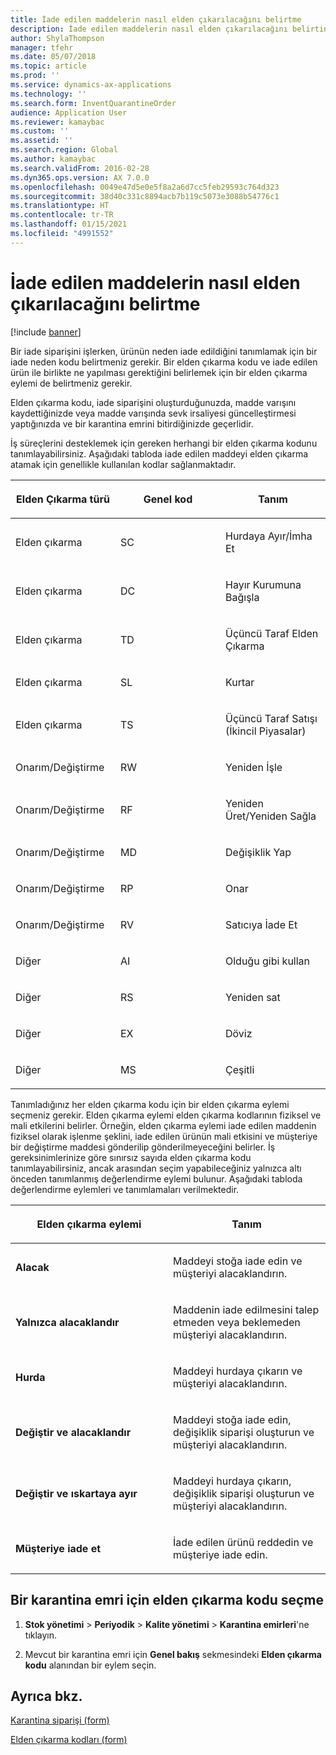 ```yaml
---
title: İade edilen maddelerin nasıl elden çıkarılacağını belirtme
description: İade edilen maddelerin nasıl elden çıkarılacağını belirtin.
author: ShylaThompson
manager: tfehr
ms.date: 05/07/2018
ms.topic: article
ms.prod: ''
ms.service: dynamics-ax-applications
ms.technology: ''
ms.search.form: InventQuarantineOrder
audience: Application User
ms.reviewer: kamaybac
ms.custom: ''
ms.assetid: ''
ms.search.region: Global
ms.author: kamaybac
ms.search.validFrom: 2016-02-28
ms.dyn365.ops.version: AX 7.0.0
ms.openlocfilehash: 0049e47d5e0e5f8a2a6d7cc5feb29593c764d323
ms.sourcegitcommit: 38d40c331c8894acb7b119c5073e3088b54776c1
ms.translationtype: HT
ms.contentlocale: tr-TR
ms.lasthandoff: 01/15/2021
ms.locfileid: "4991552"
---
```

# <a name="specify-how-to-dispose-of-returned-items"></a>İade edilen maddelerin nasıl elden çıkarılacağını belirtme 

[!include [banner](../includes/banner.md)]


Bir iade siparişini işlerken, ürünün neden iade edildiğini tanımlamak için bir iade neden kodu belirtmeniz gerekir. Bir elden çıkarma kodu ve iade edilen ürün ile birlikte ne yapılması gerektiğini belirlemek için bir elden çıkarma eylemi de belirtmeniz gerekir.

Elden çıkarma kodu, iade siparişini oluşturduğunuzda, madde varışını kaydettiğinizde veya madde varışında sevk irsaliyesi güncelleştirmesi yaptığınızda ve bir karantina emrini bitirdiğinizde geçerlidir.

İş süreçlerini desteklemek için gereken herhangi bir elden çıkarma kodunu tanımlayabilirsiniz. Aşağıdaki tabloda iade edilen maddeyi elden çıkarma atamak için genellikle kullanılan kodlar sağlanmaktadır.

<table>
<colgroup>
<col style="width: 33%" />
<col style="width: 33%" />
<col style="width: 33%" />
</colgroup>
<thead>
<tr class="header">
<th><p>Elden Çıkarma türü</p></th>
<th><p>Genel kod</p></th>
<th><p>Tanım</p></th>
</tr>
</thead>
<tbody>
<tr class="odd">
<td><p>Elden çıkarma</p></td>
<td><p>SC</p></td>
<td><p>Hurdaya Ayır/İmha Et</p></td>
</tr>
<tr class="even">
<td><p>Elden çıkarma</p></td>
<td><p>DC</p></td>
<td><p>Hayır Kurumuna Bağışla</p></td>
</tr>
<tr class="odd">
<td><p>Elden çıkarma</p></td>
<td><p>TD</p></td>
<td><p>Üçüncü Taraf Elden Çıkarma</p></td>
</tr>
<tr class="even">
<td><p>Elden çıkarma</p></td>
<td><p>SL</p></td>
<td><p>Kurtar</p></td>
</tr>
<tr class="odd">
<td><p>Elden çıkarma</p></td>
<td><p>TS</p></td>
<td><p>Üçüncü Taraf Satışı (İkincil Piyasalar)</p></td>
</tr>
<tr class="even">
<td><p>Onarım/Değiştirme</p></td>
<td><p>RW</p></td>
<td><p>Yeniden İşle</p></td>
</tr>
<tr class="odd">
<td><p>Onarım/Değiştirme</p></td>
<td><p>RF</p></td>
<td><p>Yeniden Üret/Yeniden Sağla</p></td>
</tr>
<tr class="even">
<td><p>Onarım/Değiştirme</p></td>
<td><p>MD</p></td>
<td><p>Değişiklik Yap</p></td>
</tr>
<tr class="odd">
<td><p>Onarım/Değiştirme</p></td>
<td><p>RP</p></td>
<td><p>Onar</p></td>
</tr>
<tr class="even">
<td><p>Onarım/Değiştirme</p></td>
<td><p>RV</p></td>
<td><p>Satıcıya İade Et</p></td>
</tr>
<tr class="odd">
<td><p>Diğer</p></td>
<td><p>AI</p></td>
<td><p>Olduğu gibi kullan</p></td>
</tr>
<tr class="even">
<td><p>Diğer</p></td>
<td><p>RS</p></td>
<td><p>Yeniden sat</p></td>
</tr>
<tr class="odd">
<td><p>Diğer</p></td>
<td><p>EX</p></td>
<td><p>Döviz</p></td>
</tr>
<tr class="even">
<td><p>Diğer</p></td>
<td><p>MS</p></td>
<td><p>Çeşitli</p></td>
</tr>
</tbody>
</table>


Tanımladığınız her elden çıkarma kodu için bir elden çıkarma eylemi seçmeniz gerekir. Elden çıkarma eylemi elden çıkarma kodlarının fiziksel ve mali etkilerini belirler. Örneğin, elden çıkarma eylemi iade edilen maddenin fiziksel olarak işlenme şeklini, iade edilen ürünün mali etkisini ve müşteriye bir değiştirme maddesi gönderilip gönderilmeyeceğini belirler. İş gereksinimlerinize göre sınırsız sayıda elden çıkarma kodu tanımlayabilirsiniz, ancak arasından seçim yapabileceğiniz yalnızca altı önceden tanımlanmış değerlendirme eylemi bulunur. Aşağıdaki tabloda değerlendirme eylemleri ve tanımlamaları verilmektedir.

<table>
<colgroup>
<col style="width: 50%" />
<col style="width: 50%" />
</colgroup>
<thead>
<tr class="header">
<th><p>Elden çıkarma eylemi</p></th>
<th><p>Tanım</p></th>
</tr>
</thead>
<tbody>
<tr class="odd">
<td><p><strong>Alacak</strong></p></td>
<td><p>Maddeyi stoğa iade edin ve müşteriyi alacaklandırın.</p></td>
</tr>
<tr class="even">
<td><p><strong>Yalnızca alacaklandır</strong></p></td>
<td><p>Maddenin iade edilmesini talep etmeden veya beklemeden müşteriyi alacaklandırın.</p></td>
</tr>
<tr class="odd">
<td><p><strong>Hurda</strong></p></td>
<td><p>Maddeyi hurdaya çıkarın ve müşteriyi alacaklandırın.</p></td>
</tr>
<tr class="even">
<td><p><strong>Değiştir ve alacaklandır</strong></p></td>
<td><p>Maddeyi stoğa iade edin, değişiklik siparişi oluşturun ve müşteriyi alacaklandırın.</p></td>
</tr>
<tr class="odd">
<td><p><strong>Değiştir ve ıskartaya ayır</strong></p></td>
<td><p>Maddeyi hurdaya çıkarın, değişiklik siparişi oluşturun ve müşteriyi alacaklandırın.</p></td>
</tr>
<tr class="even">
<td><p><strong>Müşteriye iade et</strong></p></td>
<td><p>İade edilen ürünü reddedin ve müşteriye iade edin.</p></td>
</tr>
</tbody>
</table>


## <a name="select-a-disposition-code-for-a-quarantine-order"></a>Bir karantina emri için elden çıkarma kodu seçme

1.  **Stok yönetimi** \> **Periyodik** \> **Kalite yönetimi** \> **Karantina emirleri**'ne tıklayın.

2.  Mevcut bir karantina emri için **Genel bakış** sekmesindeki **Elden çıkarma kodu** alanından bir eylem seçin.



## <a name="see-also"></a>Ayrıca bkz.

[Karantina siparişi (form)](https://technet.microsoft.com/library/aa554073(v=ax.60))

[Elden çıkarma kodları (form)](https://technet.microsoft.com/library/hh597113\(v=ax.60\))

  


